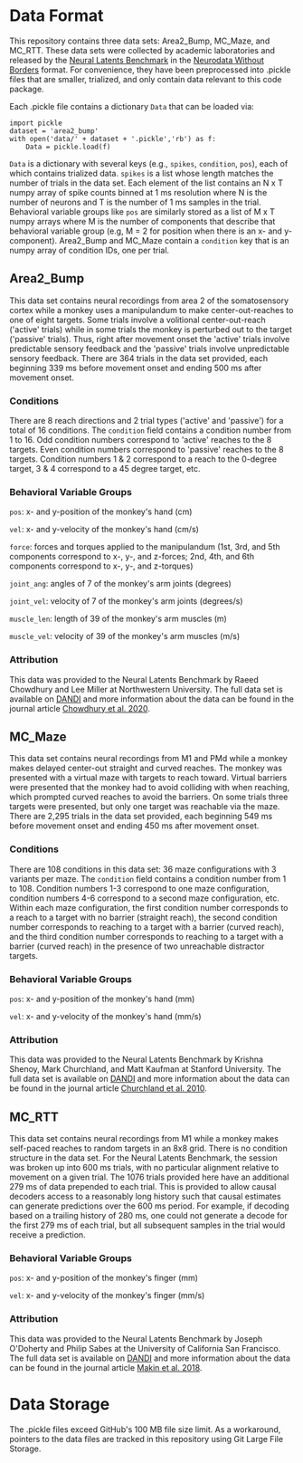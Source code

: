 # Data Format
This repository contains three data sets: Area2_Bump, MC_Maze, and MC_RTT. These data sets were collected by academic laboratories and released by the [Neural Latents Benchmark](https://neurallatents.github.io/) in the [Neurodata Without Borders](https://www.nwb.org/) format. For convenience, they have been preprocessed into .pickle files that are smaller, trialized, and only contain data relevant to this code package.

Each .pickle file contains a dictionary `Data` that can be loaded via:
```
import pickle
dataset = 'area2_bump'
with open('data/' + dataset + '.pickle','rb') as f:
    Data = pickle.load(f)
```

`Data` is a dictionary with several keys (e.g., `spikes`, `condition`, `pos`), each of which contains trialized data. `spikes` is a list whose length matches the number of trials in the data set. Each element of the list contains an N x T numpy array of spike counts binned at 1 ms resolution where N is the number of neurons and T is the number of 1 ms samples in the trial. Behavioral variable groups like `pos` are similarly stored as a list of M x T numpy arrays where M is the number of components that describe that behavioral variable group (e.g, M = 2 for position when there is an x- and y-component). Area2_Bump and MC_Maze contain a `condition` key that is an numpy array of condition IDs, one per trial.

## Area2_Bump
This data set contains neural recordings from area 2 of the somatosensory cortex while a monkey uses a manipulandum to make center-out-reaches to one of eight targets. Some trials involve a volitional center-out-reach ('active' trials) while in some trials the monkey is perturbed out to the target ('passive' trials). Thus, right after movement onset the 'active' trials involve predictable sensory feedback and the 'passive' trials involve unpredictable sensory feedback. There are 364 trials in the data set provided, each beginning 339 ms before movement onset and ending 500 ms after movement onset.

### Conditions
There are 8 reach directions and 2 trial types ('active' and 'passive') for a total of 16 conditions. The `condition` field contains a condition number from 1 to 16. Odd condition numbers correspond to 'active' reaches to the 8 targets. Even condition numbers correspond to 'passive' reaches to the 8 targets. Condition numbers 1 & 2 correspond to a reach to the 0-degree target, 3 & 4 correspond to a 45 degree target, etc.

### Behavioral Variable Groups
`pos`: x- and y-position of the monkey's hand (cm)

`vel`: x- and y-velocity of the monkey's hand (cm/s)

`force`: forces and torques applied to the manipulandum (1st, 3rd, and 5th components correspond to x-, y-, and z-forces; 2nd, 4th, and 6th components correspond to x-, y-, and z-torques)

`joint_ang`: angles of 7 of the monkey's arm joints (degrees)

`joint_vel`: velocity of 7 of the monkey's arm joints (degrees/s)

`muscle_len`: length of 39 of the monkey's arm muscles (m)

`muscle_vel`: velocity of 39 of the monkey's arm muscles (m/s)

### Attribution
This data was provided to the Neural Latents Benchmark by Raeed Chowdhury and Lee Miller at Northwestern University. The full data set is available on [DANDI](https://dandiarchive.org/dandiset/000127) and more information about the data can be found in the journal article [Chowdhury et al. 2020](https://elifesciences.org/articles/48198).

## MC_Maze
This data set contains neural recordings from M1 and PMd while a monkey makes delayed center-out straight and curved reaches. The monkey was presented with a virtual maze with targets to reach toward. Virtual barriers were presented that the monkey had to avoid colliding with when reaching, which prompted curved reaches to avoid the barriers. On some trials three targets were presented, but only one target was reachable via the maze. There are 2,295 trials in the data set provided, each beginning 549 ms before movement onset and ending 450 ms after movement onset.

### Conditions
There are 108 conditions in this data set: 36 maze configurations with 3 variants per maze. The `condition` field contains a condition number from 1 to 108. Condition numbers 1-3 correspond to one maze configuration, condition numbers 4-6 correspond to a second maze configuration, etc. Within each maze configuration, the first condition number corresponds to a reach to a target with no barrier (straight reach), the second condition number corresponds to reaching to a target with a barrier (curved reach), and the third condition number corresponds to reaching to a target with a barrier (curved reach) in the presence of two unreachable distractor targets.

### Behavioral Variable Groups

`pos`: x- and y-position of the monkey's hand (mm)

`vel`: x- and y-velocity of the monkey's hand (mm/s)

### Attribution
This data was provided to the Neural Latents Benchmark by Krishna Shenoy, Mark Churchland, and Matt Kaufman at Stanford University. The full data set is available on [DANDI](https://dandiarchive.org/dandiset/000128) and more information about the data can be found in the journal article [Churchland et al. 2010](https://pubmed.ncbi.nlm.nih.gov/21040842/).

## MC_RTT
This data set contains neural recordings from M1 while a monkey makes self-paced reaches to random targets in an 8x8 grid. There is no condition structure in the data set. For the Neural Latents Benchmark, the session was broken up into 600 ms trials, with no particular alignment relative to movement on a given trial. The 1076 trials provided here have an additional 279 ms of data prepended to each trial. This is provided to allow causal decoders access to a reasonably long history such that causal estimates can generate predictions over the 600 ms period. For example, if decoding based on a trailing history of 280 ms, one could not generate a decode for the first 279 ms of each trial, but all subsequent samples in the trial would receive a prediction. 

### Behavioral Variable Groups

`pos`: x- and y-position of the monkey's finger (mm)

`vel`: x- and y-velocity of the monkey's finger (mm/s)

### Attribution
This data was provided to the Neural Latents Benchmark by Joseph O'Doherty and Philip Sabes at the University of California San Francisco. The full data set is available on [DANDI](https://dandiarchive.org/dandiset/000129) and more information about the data can be found in the journal article [Makin et al. 2018](https://iopscience.iop.org/article/10.1088/1741-2552/aa9e95).

# Data Storage
The .pickle files exceed GitHub's 100 MB file size limit. As a workaround, pointers to the data files are tracked in this repository using Git Large File Storage.

